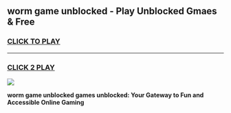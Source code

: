 
## worm game unblocked - Play Unblocked Gmaes & Free
<h3>
<a href="https://news.freeplayer.one?title=worm_game_unblocked&ref=23F">CLICK TO PLAY</a></h3>
<hr>

<h3>
<a href="https://news.freeplayer.one?title=worm_game_unblocked&ref=23F">CLICK 2 PLAY</a>
  
</h3>

<a href="https://news.freeplayer.one?title=worm_game_unblocked&ref=23F/"><img src="https://clearcache.store/games.png"></a>


**worm game unblocked games unblocked: Your Gateway to Fun and Accessible Online Gaming**
